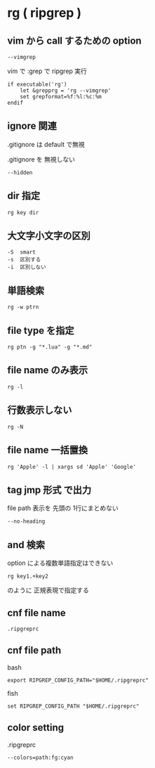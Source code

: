
# rg  ( ripgrep )


## vim から call するための option

```
--vimgrep
```

vim で :grep で ripgrep 実行

```
if executable('rg')
    let &grepprg = 'rg --vimgrep'
    set grepformat=%f:%l:%c:%m
endif
```


## ignore 関連

.gitignore は default で無視

.gitignore を 無視しない

```
--hidden
```


## dir 指定

```
rg key dir
```


## 大文字小文字の区別

```
-S  smart
-s  区別する
-i  区別しない
```


## 単語検索

```
rg -w ptrn
```


## file type を指定

```
rg ptn -g "*.lua" -g "*.md"
```


## file name のみ表示

```
rg -l
```


## 行数表示しない

```
rg -N
```


## file name 一括置換

```
rg 'Apple' -l | xargs sd 'Apple' 'Google'
```


## tag jmp 形式 で出力

file path 表示を 先頭の 1行にまとめない

```
--no-heading
```


## and 検索

option による複数単語指定はできない

```
rg key1.+key2
```

のように 正規表現で指定する


## cnf file name

`.ripgreprc`


## cnf file path

bash

```
export RIPGREP_CONFIG_PATH="$HOME/.ripgreprc"
```

fish

```
set RIPGREP_CONFIG_PATH "$HOME/.ripgreprc"
```


## color setting

.ripgreprc

```
--colors=path:fg:cyan
```



